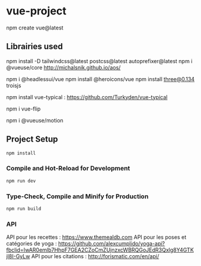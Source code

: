 # vue-project

npm create vue@latest

## Librairies used 

npm install -D tailwindcss@latest postcss@latest autoprefixer@latest
npm i @vueuse/core
http://michalsnik.github.io/aos/


npm i @headlessui/vue
npm install @heroicons/vue
npm install three@0.134 troisjs

npm install vue-typical : https://github.com/Turkyden/vue-typical

npm i vue-flip

npm i @vueuse/motion

## Project Setup

```sh
npm install
```

### Compile and Hot-Reload for Development

```sh
npm run dev
```

### Type-Check, Compile and Minify for Production

```sh
npm run build
```

### API

API pour les recettes : https://www.themealdb.com
API pour les poses et catégories de yoga : https://github.com/alexcumplido/yoga-api?fbclid=IwAR0emlb7HhpF7GEA2CZoCmZUjnzxcWBRQGoJEdR3Qxlg8Y4GTKjl8I-GyLw
API pour les citations : http://forismatic.com/en/api/
